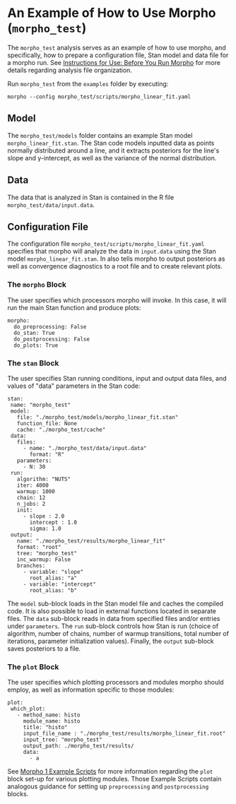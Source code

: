 An Example of How to Use Morpho (```morpho_test```)
======

The ```morpho_test``` analysis serves as an example of how to use morpho, and specifically, how to prepare a configuration file, Stan model and data file for a morpho run. See [Instructions for Use: Before You Run Morpho](https://github.com/project8/morpho/tree/doc_README#instructions-for-use) for more details regarding analysis file organization.

Run ```morpho_test``` from the ```examples``` folder by executing:

```
morpho --config morpho_test/scripts/morpho_linear_fit.yaml
```


Model
---------------
The ```morpho_test/models``` folder contains an example Stan model ```morpho_linear_fit.stan```. The Stan code models inputted data as points normally distributed around a line, and it extracts posteriors for the line's slope and y-intercept, as well as the variance of the normal distribution.


Data
--------------
The data that is analyzed in Stan is contained in the R file ```morpho_test/data/input.data```.


Configuration File
---------------
The configuration file ```morpho_test/scripts/morpho_linear_fit.yaml``` specifies that morpho will analyze the data in ```input.data``` using the Stan model ```morpho_linear_fit.stan```. In also tells morpho to output posteriors as well as convergence diagnostics to a root file and to create relevant plots. 

### The ```morpho``` Block ###
The user specifies which processors morpho will invoke. In this case, it will run the main Stan function and produce plots:

```
morpho:
  do_preprocessing: False
  do_stan: True
  do_postprocessing: False
  do_plots: True
```

### The ```stan``` Block ###
The user specifies Stan running conditions, input and output data files, and values of "data" parameters in the Stan code:

```
stan:
 name: "morpho_test"
 model:
   file: "./morpho_test/models/morpho_linear_fit.stan"
   function_file: None
   cache: "./morpho_test/cache"
 data:
   files:
     - name: "./morpho_test/data/input.data"
       format: "R"
   parameters:
     - N: 30
 run:
   algorithm: "NUTS"
   iter: 4000
   warmup: 1000
   chain: 12
   n_jobs: 2
   init:
     - slope : 2.0
       intercept : 1.0
       sigma: 1.0
 output:
   name: "./morpho_test/results/morpho_linear_fit"
   format: "root"
   tree: "morpho_test"
   inc_warmup: False
   branches:
     - variable: "slope"
       root_alias: "a"
     - variable: "intercept"
       root_alias: "b"
```

The ```model``` sub-block loads in the Stan model file and caches the compiled code. It is also possible to load in external functions located in separate files. The ```data``` sub-block reads in data from specified files and/or entries under ```parameters```. The ```run``` sub-block controls how Stan is run (choice of algorithm, number of chains, number of warmup transitions, total number of iterations, parameter initialization values). Finally, the ```output``` sub-block saves posteriors to a file.


### The ```plot``` Block ###

The user specifies which plotting processors and modules morpho should employ, as well as information specific to those modules:

```
plot:
 which_plot:
   - method_name: histo
     module_name: histo
     title: "histo"
     input_file_name : "./morpho_test/results/morpho_linear_fit.root"
     input_tree: "morpho_test"
     output_path: ./morpho_test/results/
     data:
       - a
```

See [Morpho 1 Example Scripts](https://morpho.readthedocs.io/en/latest/morpho1examples.html) for more information regarding the ```plot``` block set-up for various plotting modules. Those Example Scripts contain analogous guidance for setting up ```preprocessing``` and ```postprocessing``` blocks.

